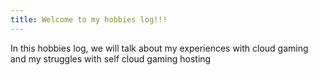 ```yaml
---
title: Welcome to my hobbies log!!!
---
```

In this hobbies log, we will talk about my experiences with cloud gaming and my struggles with self cloud gaming hosting 
